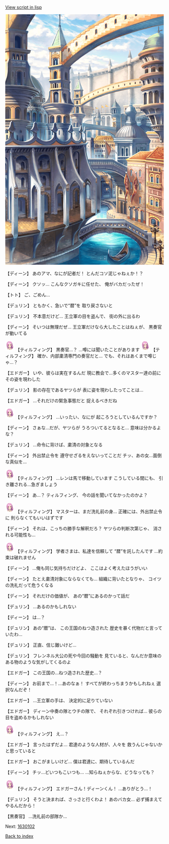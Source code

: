 [View script in lisp](../scripts/1630101.txt)

![006_town2.png](../images/backgrounds/006_town2.png)

【ディーン】
あのアマ、なにが記者だ！
とんだコソ泥じゃねぇか！？

【ディーン】
クソッ…
こんなクソガキに任せた、
俺がバカだったぜ！

【トト】
ご、ごめん…

【デュリン】
ともかく、急いで“暦”を
取り戻さないと

【デュリン】
不本意だけど…
王立軍の目を盗んで、
街の外に出るわ

【ディーン】
そいつは無理だぜ…
王立軍だけなら大したことはねぇが、
黒奏官が動いてる

<img src="../images/units/101411.png" alt="101411.png" height="34"/>
【ティルフィング】
黒奏官…？
…噂には聞いたことがあります

<img src="../images/units/101411.png" alt="101411.png" height="34"/>
【ティルフィング】
確か、内部粛清専門の奏官だと…
でも、それはあくまで噂じゃ…？

【エドガー】
いや、彼らは実在するんだ
現に教会で…多くのマスター達の前に
その姿を現わした

【デュリン】
影の存在であるヤツらが
表に姿を現わしたってことは…

【エドガー】
…それだけの緊急事態だと
捉えるべきだね

<img src="../images/units/101411.png" alt="101411.png" height="34"/>
【ティルフィング】
…いったい、なにが
起ころうとしているんですか？

【ディーン】
さぁな…だが、ヤツらが
うろついてるとなると…
意味は分かるよな？

【デュリン】
…命令に背けば、粛清の対象となる

【ディーン】
外出禁止令を
遵守せざるをえないってことだ
チッ、あの女…面倒な真似を…

<img src="../images/units/101411.png" alt="101411.png" height="34"/>
【ティルフィング】
…レンは馬で移動しています
こうしている間にも、
引き離される…急ぎましょう

【ディーン】
あ…？
ティルフィング、
今の話を聞いてなかったのかよ？

<img src="../images/units/101411.png" alt="101411.png" height="34"/>
【ティルフィング】
マスターは、まだ洗礼前の身…
正確には、外出禁止令に
則らなくてもいいはずです

【ディーン】
それは、こっちの勝手な解釈だろ？
ヤツらの判断次第じゃ、
消される可能性も…

<img src="../images/units/101411.png" alt="101411.png" height="34"/>
【ティルフィング】
学者さまは、私達を信頼して
“暦”を託したんです
…約束は破れません

【ディーン】
…俺も同じ気持ちだけどよ、
ここはよく考えたほうがいい

【ディーン】
たとえ粛清対象にならなくても…
組織に背いたとなりゃ、
コイツの洗礼だって危うくなる

【ディーン】
それだけの価値が、
あの“暦”にあるのかって話だ

【デュリン】
…あるのかもしれない

【ディーン】
は…？

【デュリン】
あの“暦”は、
この王国のねつ造された
歴史を暴く代物だと言っていたわ…

【デュリン】
正直、信じ難いけど…

【デュリン】
フレンネル大公の死や今回の騒動を
見ていると、なんだか意味の
ある物のような気がしてくるのよ

【エドガー】
この王国の…ねつ造された歴史…？

【ディーン】
お前まで…！…あのなぁ！
すべてが終わっちまうかもしれねぇ
選択なんだぞ！

【エドガー】
…王立軍の手は、
決定的に足りていない

【エドガー】
ディーン中奏の隊とウチの隊で、
それぞれ引きつければ…
彼らの目を盗めるかもしれない

<img src="../images/units/101411.png" alt="101411.png" height="34"/>
【ティルフィング】
え…？

【エドガー】
言ったはずだよ…
君達のような人材が、人々を
救うんじゃないかと思っていると

【エドガー】
おこがましいけど…
僕は君達に、期待しているんだ

【ディーン】
チッ…どいつもこいつも…
…知らねぇからな、どうなっても？

<img src="../images/units/101411.png" alt="101411.png" height="34"/>
【ティルフィング】
エドガーさん！ディーンくん！
…ありがとう…！

【デュリン】
そうと決まれば、さっさと行くわよ！
あのバカ女…
必ず捕まえてやるんだから！

【黒奏官】
…洗礼前の部隊か…

Next: [1630102](1630102.md)

[Back to index](index.md)
